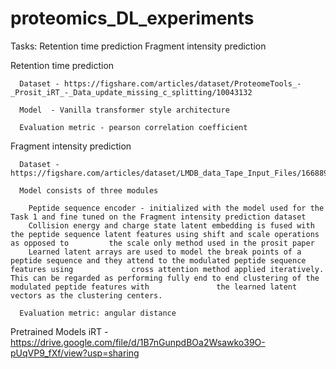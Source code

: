 # proteomics_DL_experiments

Tasks:
  	Retention time prediction 
  	Fragment intensity prediction 
  
Retention time prediction

	  Dataset - https://figshare.com/articles/dataset/ProteomeTools_-_Prosit_iRT_-_Data_update_missing_c_splitting/10043132

	  Model  - Vanilla transformer style architecture 

	  Evaluation metric - pearson correlation coefficient
  
Fragment intensity prediction
  
	  Dataset - https://figshare.com/articles/dataset/LMDB_data_Tape_Input_Files/16688905

	  Model consists of three modules 

	    Peptide sequence encoder - initialized with the model used for the Task 1 and fine tuned on the Fragment intensity prediction dataset
	    Collision energy and charge state latent embedding is fused with the peptide sequence latent features using shift and scale operations as opposed to 	     the scale only method used in the prosit paper 
	    Learned latent arrays are used to model the break points of a peptide sequence and they attend to the modulated peptide sequence features using 		    cross attention method applied iteratively. This can be regarded as performing fully end to end clustering of the modulated peptide features with               the learned latent vectors as the clustering centers.
    
  	  Evaluation metric: angular distance 

Pretrained Models
	  iRT - https://drive.google.com/file/d/1B7nGunpdBOa2Wsawko39O-pUqVP9_fXf/view?usp=sharing


